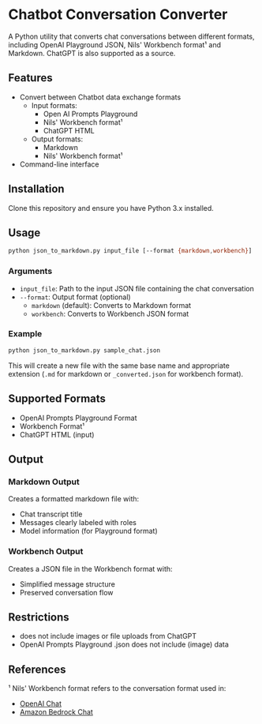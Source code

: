 # Chatbot Conversation Converter

A Python utility that converts chat conversations between different formats, including OpenAI Playground JSON, Nils' Workbench format¹ and Markdown. ChatGPT is also supported as a source.

## Features

- Convert between Chatbot data exchange formats
  - Input formats:
    - Open AI Prompts Playground
    - Nils' Workbench format¹
    - ChatGPT HTML
  - Output formats:
    - Markdown
    - Nils' Workbench format¹
- Command-line interface

## Installation

Clone this repository and ensure you have Python 3.x installed.

## Usage

```bash
python json_to_markdown.py input_file [--format {markdown,workbench}]
```

### Arguments

- `input_file`: Path to the input JSON file containing the chat conversation
- `--format`: Output format (optional)
  - `markdown` (default): Converts to Markdown format
  - `workbench`: Converts to Workbench JSON format

### Example

```bash
python json_to_markdown.py sample_chat.json
```

This will create a new file with the same base name and appropriate extension (`.md` for markdown or `_converted.json` for workbench format).

## Supported Formats

- OpenAI Prompts Playground Format
- Workbench Format¹
- ChatGPT HTML (input)

## Output

### Markdown Output
Creates a formatted markdown file with:
- Chat transcript title
- Messages clearly labeled with roles
- Model information (for Playground format)

### Workbench Output
Creates a JSON file in the Workbench format with:
- Simplified message structure
- Preserved conversation flow

## Restrictions
- does not include images or file uploads from ChatGPT
- OpenAI Prompts Playground .json does not include (image) data

## References

¹ Nils' Workbench format refers to the conversation format used in:
  - [OpenAI Chat](https://github.com/ndurner/oai_chat)
  - [Amazon Bedrock Chat](https://github.com/ndurner/amz_bedrock_chat)
